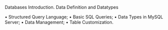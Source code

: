 Databases Introduction. Data Definition and Datatypes

• Structured Query Language;
• Basic SQL Queries;
• Data Types in MySQL Server;
• Data Management;
• Table Customization.